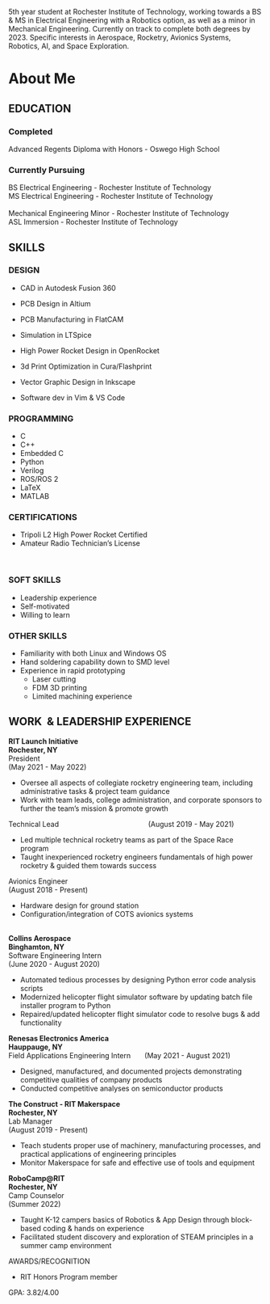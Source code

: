 5th year student at Rochester Institute of Technology, working towards a BS & MS in Electrical Engineering with a Robotics option, as well as a minor in Mechanical Engineering. Currently on track to complete both degrees by 2023. Specific interests in Aerospace, Rocketry, Avionics Systems, Robotics, AI, and Space Exploration.

# About Me
## EDUCATION 
### Completed
Advanced Regents Diploma with Honors - Oswego High School

### Currently Pursuing
BS Electrical Engineering - Rochester Institute of Technology  
MS Electrical Engineering - Rochester Institute of Technology  
​  
Mechanical Engineering Minor - Rochester Institute of Technology  
​ASL Immersion - Rochester Institute of Technology

## SKILLS  
### DESIGN
- ​CAD in Autodesk Fusion 360
- PCB Design in Altium
- PCB Manufacturing in FlatCAM
- Simulation in LTSpice
- High Power Rocket Design in OpenRocket  
    
- 3d Print Optimization in Cura/Flashprint
- Vector Graphic Design in Inkscape
- Software dev in Vim & VS Code

  
### PROGRAMMING
- C
- C++
- Embedded C
- Python
- Verilog
- ROS/ROS 2
- LaTeX
- MATLAB

  
### CERTIFICATIONS
- Tripoli L2 High Power Rocket Certified
- Amateur Radio Technician’s License

​​  
### SOFT SKILLS
- Leadership experience
- Self-motivated​
- Willing to learn

  
### OTHER SKILLS
- Familiarity with both Linux and Windows OS
- Hand soldering capability down to SMD level
- Experience in rapid prototyping
    - Laser cutting
    - FDM 3D printing
    - Limited machining experience


## WORK  & LEADERSHIP EXPERIENCE  
**RIT Launch Initiative                                    
Rochester, NY**  
President                                                        
(May 2021 - May 2022)

- Oversee all aspects of collegiate rocketry engineering team, including administrative tasks & project team guidance
- Work with team leads, college administration, and corporate sponsors to further the team’s mission & promote growth

Technical Lead                                             (August 2019 - May 2021)

- Led multiple technical rocketry teams as part of the Space Race program
- Taught inexperienced rocketry engineers fundamentals of high power rocketry & guided them towards success

Avionics Engineer                                          
(August 2018 - Present)

- Hardware design for ground station
- Configuration/integration of COTS avionics systems

   
**Collins Aerospace**                                         
**Binghamton, NY**  
Software Engineering Intern                        
(June 2020 - August 2020)

- Automated tedious processes by designing Python error code analysis scripts
- Modernized helicopter flight simulator software by updating batch file installer program to Python
- Repaired/updated helicopter flight simulator code to resolve bugs & add functionality

  
**Renesas Electronics America                      
Hauppauge, NY**  
Field Applications Engineering Intern       (May 2021 - August 2021)

- Designed, manufactured, and documented projects demonstrating competitive qualities of company products
- Conducted competitive analyses on semiconductor products

  
**The Construct - RIT Makerspace                
Rochester, NY**  
Lab Manager                                                  
(August 2019 - Present)

- Teach students proper use of machinery, manufacturing processes, and practical applications of engineering principles
- Monitor Makerspace for safe and effective use of tools and equipment

  
**RoboCamp@RIT  
Rochester, NY**  
Camp Counselor  
(Summer 2022)​

- Taught K-12 campers basics of Robotics & App Design through block-based coding & hands on experience
- Facilitated student discovery and exploration of STEAM principles in a summer camp environment


AWARDS/RECOGNITION

- RIT Honors Program member​

GPA: 3.82/4.00
